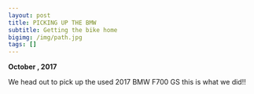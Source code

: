 ```yaml
---
layout: post
title: PICKING UP THE BMW
subtitle: Getting the bike home
bigimg: /img/path.jpg
tags: []
---
```


**October , 2017**

We head out to pick up the used 2017 BMW F700 GS
this is what we did!!

